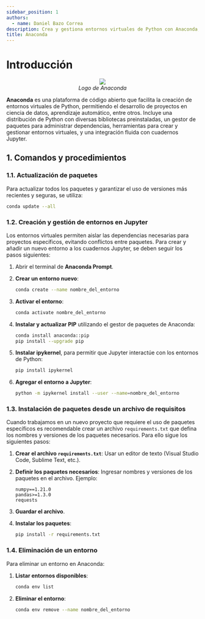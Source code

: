 ```yaml
---
sidebar_position: 1
authors:
  - name: Daniel Bazo Correa
description: Crea y gestiona entornos virtuales de Python con Anaconda, asegurando la separación de dependencias para distintos proyectos.
title: Anaconda
---
```


# Introducción

<p align="center">
  <img src="https://th.bing.com/th/id/R.7b4ee475a8fa6657174bc8477be3df41?rik=7C3cFBxzAcC5Xw&pid=ImgRaw&r=0"/>
  <br />
  <em>Logo de Anaconda</em>
</p>

**Anaconda** es una plataforma de código abierto que facilita la creación de entornos virtuales de Python, permitiendo el desarrollo de proyectos en ciencia de datos, aprendizaje automático, entre otros. Incluye una distribución de Python con diversas bibliotecas preinstaladas, un gestor de paquetes para administrar dependencias, herramientas para crear y gestionar entornos virtuales, y una integración fluida con cuadernos Jupyter.

## 1. Comandos y procedimientos

### 1.1. Actualización de paquetes

Para actualizar todos los paquetes y garantizar el uso de versiones más recientes y seguras, se utiliza:

```bash
conda update --all
```

### 1.2. Creación y gestión de entornos en Jupyter

Los entornos virtuales permiten aislar las dependencias necesarias para proyectos específicos, evitando conflictos entre paquetes. Para crear y añadir un nuevo entorno a los cuadernos Jupyter, se deben seguir los pasos siguientes:

1. Abrir el terminal de **Anaconda Prompt**.
2. **Crear un entorno nuevo**:

   ```bash
   conda create --name nombre_del_entorno
   ```

3. **Activar el entorno**:

   ```bash
   conda activate nombre_del_entorno
   ```

4. **Instalar y actualizar PIP** utilizando el gestor de paquetes de Anaconda:

   ```bash
   conda install anaconda::pip
   pip install --upgrade pip
   ```

5. **Instalar ipykernel**, para permitir que Jupyter interactúe con los entornos de Python:

   ```bash
   pip install ipykernel
   ```

6. **Agregar el entorno a Jupyter**:

   ```bash
   python -m ipykernel install --user --name=nombre_del_entorno
   ```

### 1.3. Instalación de paquetes desde un archivo de requisitos

Cuando trabajamos en un nuevo proyecto que requiere el uso de paquetes específicos es recomendable crear un archivo `requirements.txt` que defina los nombres y versiones de los paquetes necesarios. Para ello sigue los siguientes pasos:

1. **Crear el archivo `requirements.txt`**: Usar un editor de texto (Visual Studio Code, Sublime Text, etc.).

2. **Definir los paquetes necesarios**: Ingresar nombres y versiones de los paquetes en el archivo. Ejemplo:

   ```plaintext
   numpy==1.21.0
   pandas>=1.3.0
   requests
   ```

3. **Guardar el archivo**.

4. **Instalar los paquetes**:

   ```bash
   pip install -r requirements.txt
   ```

### 1.4. Eliminación de un entorno

Para eliminar un entorno en Anaconda:

1. **Listar entornos disponibles**:

   ```bash
   conda env list
   ```

2. **Eliminar el entorno**:

   ```bash
   conda env remove --name nombre_del_entorno
   ```